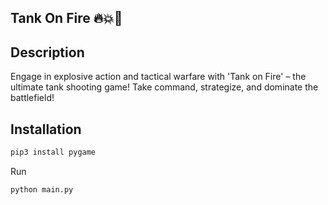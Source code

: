## Tank On Fire 🔥💥🔫

## Description
Engage in explosive action and tactical warfare with 'Tank on Fire' – the ultimate tank shooting game! Take command, strategize, and dominate the battlefield!


## Installation

```bash
pip3 install pygame

```

Run 

```
python main.py
```
